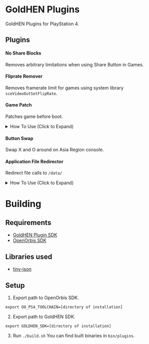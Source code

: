 # GoldHEN Plugins
GoldHEN Plugins for PlayStation 4.

## Plugins

#### No Share Blocks
Removes arbitrary limitations when using Share Button in Games.

#### Fliprate Remover
Removes framerate limit for games using system library `sceVideoOutSetFlipRate`.

#### Game Patch
Patches game before boot.

<details>
<summary>How To Use (Click to Expand)</summary>

- Download zip from [console-game-patches](https://github.com/illusion0001/console-game-patches/raw/gh-pages/patch1.zip)
- Extract it to `/data/GoldHEN/`
- Patches can be enabled/disabled in following apps:
  - GoldHEN Patch Settings
  - GoldHEN Cheat Manager
  - Itemzflow
- Run your game.

</details>

#### Button Swap
Swap X and O around on Asia Region console.

#### Application File Redirector
Redirect file calls to `/data/`

<details>
<summary>How To Use (Click to Expand)</summary>

- Create a folder in `/data`
  - `/data/GoldHEN/AFR/(title id)/app0`
- Place files into newly created `app0` folder
  - Example for `CUSA00001` `/app0/boot.txt` -> `/data/GoldHEN/AFR/CUSA00001/app0/boot.txt`
- Run your game.

</details>

# Building

## Requirements

- [GoldHEN Plugin SDK](https://github.com/GoldHEN/GoldHEN_Plugins_SDK)
- [OpenOrbis SDK](https://github.com/OpenOrbis/OpenOrbis-PS4-Toolchain)

## Libraries used

- [tiny-json](https://github.com/rafagafe/tiny-json)

## Setup

1. Export path to OpenOrbis SDK.

```
export OO_PS4_TOOLCHAIN=[directory of installation]
```
2. Export path to GoldHEN SDK.

```
export GOLDHEN_SDK=[directory of installation]
```
3. Run `./build.sh` You can find built binaries in `bin/plugins`.
